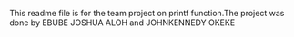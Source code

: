 This readme file is for the team project on printf function.The project was done by
EBUBE JOSHUA ALOH and JOHNKENNEDY OKEKE
